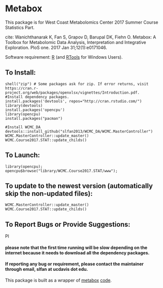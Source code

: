 # Metabox
This package is for West Coast Metabolomics Center 2017 Summer Course Statistics Part.


cite:
Wanichthanarak K, Fan S, Grapov D, Barupal DK, Fiehn O. Metabox: A Toolbox for Metabolomic Data Analysis, Interpretation and Integrative Exploration. PloS one. 2017 Jan 31;12(1):e0171046.

Software requirement: [R](https://www.r-project.org/about.html) (and [RTools](https://github.com/stan-dev/rstan/wiki/Install-Rtools-for-Windows) for Windows Users).
## To Install:
```
shell("zip") # Some packages ask for zip. If error returns, visit https://cran.r-project.org/web/packages/openxlsx/vignettes/Introduction.pdf.
#Install dependency packages.
install.packages('devtools', repos="http://cran.rstudio.com/")
library(devtools)
install.packages('opencpu')
library(opencpu)
install.packages("pacman")

#Install WCMC_DA
devtools::install_github("slfan2013/WCMC_DA/WCMC.MasterController")
WCMC.MasterController::update_master()
WCMC.Course2017.STAT::update_childs()
```

## To Launch:
```
library(opencpu);
opencpu$browse("library/WCMC.Course2017.STAT/www");
```

## To update to the newest version (automatically skip the non-updated files): 
```
WCMC.MasterController::update_master()
WCMC.Course2017.STAT::update_childs()
```
## To Report Bugs or Provide Suggestions:
Pl


#### please note that the first time running will be slow depending on the internet because it needs to download all the dependency packages. 
#### If reporting any bug or requirement, please contact the maintainer through email, slfan at ucdavis dot edu.

This package is built as a wrapper of [metabox](http://journals.plos.org/plosone/article?id=10.1371/journal.pone.0171046) [code](https://github.com/kwanjeeraw/metabox).
